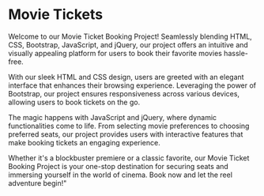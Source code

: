 <h1>Movie Tickets</h1>
<p>
  Welcome to our Movie Ticket Booking Project! Seamlessly blending HTML, CSS, Bootstrap, JavaScript, and jQuery, our project offers an intuitive and visually appealing platform for users to book their favorite movies hassle-free.

With our sleek HTML and CSS design, users are greeted with an elegant interface that enhances their browsing experience. Leveraging the power of Bootstrap, our project ensures responsiveness across various devices, allowing users to book tickets on the go.

The magic happens with JavaScript and jQuery, where dynamic functionalities come to life. From selecting movie preferences to choosing preferred seats, our project provides users with interactive features that make booking tickets an engaging experience.

Whether it's a blockbuster premiere or a classic favorite, our Movie Ticket Booking Project is your one-stop destination for securing seats and immersing yourself in the world of cinema. Book now and let the reel adventure begin!"
</p>
